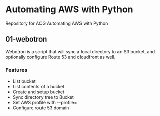 # Automating AWS with Python

Repository for ACG Automating AWS with Python

## 01-webotron

Webotron is a script that will sync a local directory to an S3 bucket, and 
optionally configure Route 53 and cloudfront as well.

### Features

- List bucket
- List contents of a bucket
- Create and setup bucket
- Sync directory tree to Bucket
- Set AWS profile with --profile=<profileName>
- Configure route 53 domain